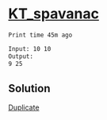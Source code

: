 # [KT_spavanac](https://open.kattis.com/problems/spavanac)

```en
Print time 45m ago
```

```txt
Input: 10 10
Output:
9 25
```

## Solution

[Duplicate](./BJ_2884.md)
